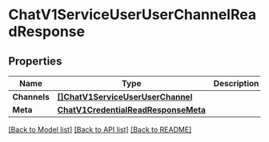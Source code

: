 # ChatV1ServiceUserUserChannelReadResponse

## Properties

Name | Type | Description | Notes
------------ | ------------- | ------------- | -------------
**Channels** | [**[]ChatV1ServiceUserUserChannel**](chat.v1.service.user.user_channel.md) |  | [optional] 
**Meta** | [**ChatV1CredentialReadResponseMeta**](chat_v1_credentialReadResponse_meta.md) |  | [optional] 

[[Back to Model list]](../README.md#documentation-for-models) [[Back to API list]](../README.md#documentation-for-api-endpoints) [[Back to README]](../README.md)


